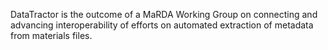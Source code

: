 DataTractor is the outcome of a MaRDA Working Group on connecting and advancing interoperability of efforts on automated extraction of metadata from materials files.
